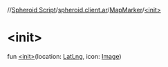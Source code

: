 //[Spheroid Script](../../index.md)/[spheroid.client.ar](../index.md)/[MapMarker](index.md)/[&lt;init&gt;](-init-.md)



# &lt;init&gt;  
 
fun [&lt;init&gt;](-init-.md)(location: [LatLng](../../spheroid/-lat-lng/index.md), icon: [Image](../../spheroid.client.ui/-image/index.md))  



